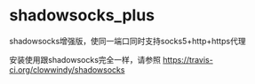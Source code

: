shadowsocks_plus
===========

shadowsocks增强版，使同一端口同时支持socks5+http+https代理

安装使用跟shadowsocks完全一样，请参照 https://travis-ci.org/clowwindy/shadowsocks



